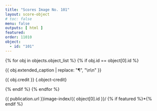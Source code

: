 ```yaml
---
title: "Scores Image No. 101"
layout: score-object
# toc: false
menu: false
outputs: [ html ]
featured: 
order: 11010
object:
  - id: "101"
---
```


{% for obj in objects.object_list %}
{% if obj.id == object[0].id %}

{{ obj.extended_caption | replace: "¶", "\n\n" }}

{{ obj.credit }} {.object-credit}

{% endif %}
{% endfor %}

<div class="object-credit object-url is-print-only">

{{ publication.url }}image-index/{{ object[0].id }}/ {% if featured %}*{% endif %}

</div>
